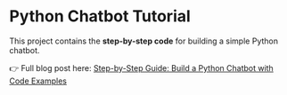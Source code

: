 # Python Chatbot Tutorial 

This project contains the **step-by-step code** for building a simple Python chatbot.

👉 Full blog post here: [Step-by-Step Guide: Build a Python Chatbot with Code Examples](https://emitechlogic.com/step-by-step-guide-build-a-python-chatbot-with-code-examples/)
